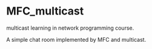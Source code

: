 # MFC_multicast
multicast learning in network programming course.

A simple chat room implemented by MFC and multicast.
